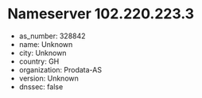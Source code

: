 # Nameserver 102.220.223.3

* as_number: 328842
* name: Unknown
* city: Unknown
* country: GH
* organization: Prodata-AS
* version: Unknown
* dnssec: false

